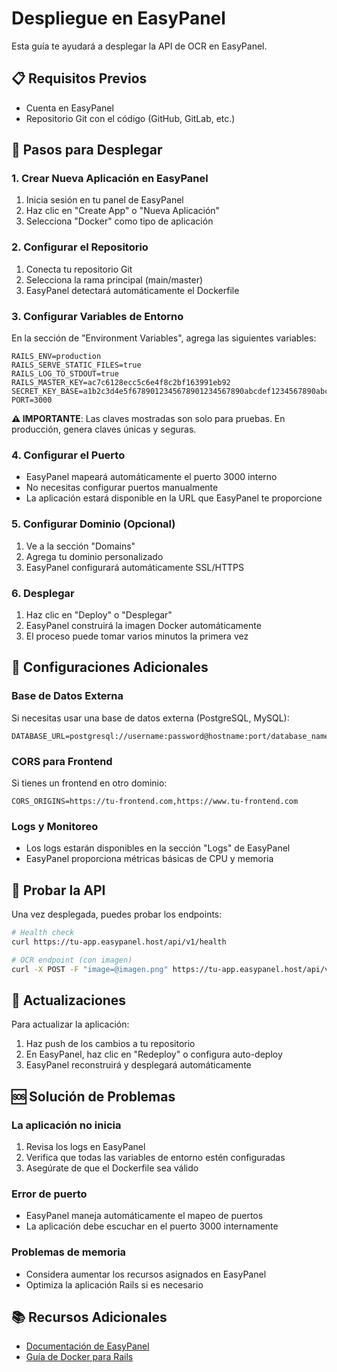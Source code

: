 # Despliegue en EasyPanel

Esta guía te ayudará a desplegar la API de OCR en EasyPanel.

## 📋 Requisitos Previos

- Cuenta en EasyPanel
- Repositorio Git con el código (GitHub, GitLab, etc.)

## 🚀 Pasos para Desplegar

### 1. Crear Nueva Aplicación en EasyPanel

1. Inicia sesión en tu panel de EasyPanel
2. Haz clic en "Create App" o "Nueva Aplicación"
3. Selecciona "Docker" como tipo de aplicación

### 2. Configurar el Repositorio

1. Conecta tu repositorio Git
2. Selecciona la rama principal (main/master)
3. EasyPanel detectará automáticamente el Dockerfile

### 3. Configurar Variables de Entorno

En la sección de "Environment Variables", agrega las siguientes variables:

```
RAILS_ENV=production
RAILS_SERVE_STATIC_FILES=true
RAILS_LOG_TO_STDOUT=true
RAILS_MASTER_KEY=ac7c6128ecc5c6e4f8c2bf163991eb92
SECRET_KEY_BASE=a1b2c3d4e5f6789012345678901234567890abcdef1234567890abcdef123456789012345678901234567890abcdef1234567890abcdef123456789012345678
PORT=3000
```

**⚠️ IMPORTANTE**: Las claves mostradas son solo para pruebas. En producción, genera claves únicas y seguras.

### 4. Configurar el Puerto

- EasyPanel mapeará automáticamente el puerto 3000 interno
- No necesitas configurar puertos manualmente
- La aplicación estará disponible en la URL que EasyPanel te proporcione

### 5. Configurar Dominio (Opcional)

1. Ve a la sección "Domains"
2. Agrega tu dominio personalizado
3. EasyPanel configurará automáticamente SSL/HTTPS

### 6. Desplegar

1. Haz clic en "Deploy" o "Desplegar"
2. EasyPanel construirá la imagen Docker automáticamente
3. El proceso puede tomar varios minutos la primera vez

## 🔧 Configuraciones Adicionales

### Base de Datos Externa

Si necesitas usar una base de datos externa (PostgreSQL, MySQL):

```
DATABASE_URL=postgresql://username:password@hostname:port/database_name
```

### CORS para Frontend

Si tienes un frontend en otro dominio:

```
CORS_ORIGINS=https://tu-frontend.com,https://www.tu-frontend.com
```

### Logs y Monitoreo

- Los logs estarán disponibles en la sección "Logs" de EasyPanel
- EasyPanel proporciona métricas básicas de CPU y memoria

## 🧪 Probar la API

Una vez desplegada, puedes probar los endpoints:

```bash
# Health check
curl https://tu-app.easypanel.host/api/v1/health

# OCR endpoint (con imagen)
curl -X POST -F "image=@imagen.png" https://tu-app.easypanel.host/api/v1/ocr/extract_text
```

## 🔄 Actualizaciones

Para actualizar la aplicación:

1. Haz push de los cambios a tu repositorio
2. En EasyPanel, haz clic en "Redeploy" o configura auto-deploy
3. EasyPanel reconstruirá y desplegará automáticamente

## 🆘 Solución de Problemas

### La aplicación no inicia

1. Revisa los logs en EasyPanel
2. Verifica que todas las variables de entorno estén configuradas
3. Asegúrate de que el Dockerfile sea válido

### Error de puerto

- EasyPanel maneja automáticamente el mapeo de puertos
- La aplicación debe escuchar en el puerto 3000 internamente

### Problemas de memoria

- Considera aumentar los recursos asignados en EasyPanel
- Optimiza la aplicación Rails si es necesario

## 📚 Recursos Adicionales

- [Documentación de EasyPanel](https://easypanel.io/docs)
- [Guía de Docker para Rails](https://guides.rubyonrails.org/getting_started_with_devcontainer.html)